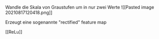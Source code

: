 Wandle die Skala von Graustufen um in nur zwei Werte
![[Pasted image 20210817120418.png]]

Erzeugt eine sogenannte "rectified" feature map

[[ReLu]]

